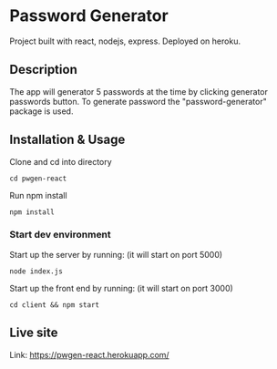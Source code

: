 # Password Generator
Project built with react, nodejs, express. Deployed on heroku.

## Description
The app will generator 5 passwords at the time by clicking generator passwords button. To generate password the "password-generator" package is used.

## Installation & Usage
Clone and cd into directory
```
cd pwgen-react
```
Run npm install
```
npm install
```
### Start dev environment
Start up the server by running: (it will start on port 5000)
```
node index.js
```
Start up the front end by running: (it will start on port 3000)
```
cd client && npm start
```

## Live site
Link: https://pwgen-react.herokuapp.com/
